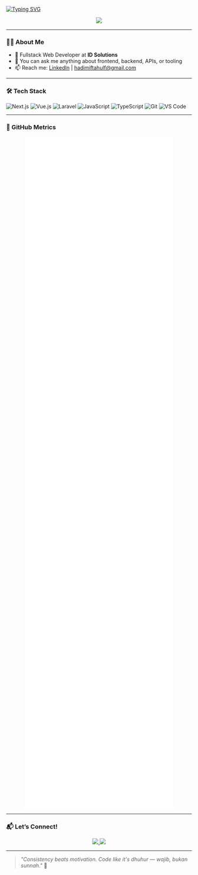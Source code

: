 <!-- Typing intro -->

[![Typing SVG](<https://readme-typing-svg.herokuapp.com?font=Fira+Code&size=22&pause=1000&color=5F99AE&width=600&lines=Hi%2C+I'm+(Hadi+Miftahul+Fadly)!;Fullstack+Web+Developer+%7C+Crafting+Reusable+Web+Systems;Welcome+to+my+GitHub+space!>)](https://git.io/typing-svg)

<p align="center">
  <img src="https://media2.giphy.com/media/v1.Y2lkPTc5MGI3NjExZmhic2p4NXFzOHh3amdidnNkaWozYXp6Z2M5ZjFnbXFibGlqbjJhNSZlcD12MV9pbnRlcm5hbF9naWZfYnlfaWQmY3Q9Zw/pIE9kxU9XtFlm9NHk6/giphy.gif" width="500" />
</p>

---

### 👨‍💻 About Me

- 💼 Fullstack Web Developer at **ID Solutions**
- 💬 You can ask me anything about frontend, backend, APIs, or tooling
- 📫 Reach me: [LinkedIn](https://www.linkedin.com/in/hadi-miftahul-fadly-4a923b183/) | hadimiftahulf@gmail.com

---

### 🛠️ Tech Stack

![Next.js](https://img.shields.io/badge/Next.js-black?style=for-the-badge&logo=nextdotjs&logoColor=white)
![Vue.js](https://img.shields.io/badge/Vue.js-42b883?style=for-the-badge&logo=vuedotjs&logoColor=white)
![Laravel](https://img.shields.io/badge/Laravel-e84330?style=for-the-badge&logo=laravel&logoColor=white)
![JavaScript](https://img.shields.io/badge/JavaScript-F7E018?style=for-the-badge&logo=javascript&logoColor=black)
![TypeScript](https://img.shields.io/badge/TypeScript-3178c6?style=for-the-badge&logo=typescript&logoColor=white)
![Git](https://img.shields.io/badge/Git-F05032?style=for-the-badge&logo=git&logoColor=white)
![VS Code](https://img.shields.io/badge/VSCode-007ACC?style=for-the-badge&logo=visualstudiocode&logoColor=white)

---

### 🚀 GitHub Metrics

<!-- ![GitHub Profile Overview](./github-metrics-grid.svg)
![GitHub Contributions](./github-contributions.svg)
![GitHub Contributions](./github-wakatime.svg) -->

<p align="center">
  <img src="./github-metrics-grid.svg" alt="GitHub Profile Overview" style="width: 80%; display: block; margin: auto;" />
  <img src="./github-contributions.svg" alt="GitHub Contributions" style="width: 80%; display: block; margin: auto;" />
  <img src="./github-wakatime.svg" alt="GitHub Wakatime" style="width: 80%; display: block; margin: auto;" />
</p>

---

### 📬 Let’s Connect!

<p align="center">
  <a href="https://www.linkedin.com/in/hadi-miftahul-fadly-4a923b183/">
    <img src="https://img.shields.io/badge/LinkedIn-0A66C2?style=for-the-badge&logo=linkedin&logoColor=white" />
  </a>
  <a href="mailto:hadimiftahulf@gmail.com">
    <img src="https://img.shields.io/badge/Gmail-D14836?style=for-the-badge&logo=gmail&logoColor=white" />
  </a>
</p>

---

> _"Consistency beats motivation. Code like it's dhuhur — wajib, bukan sunnah."_ 🤍
